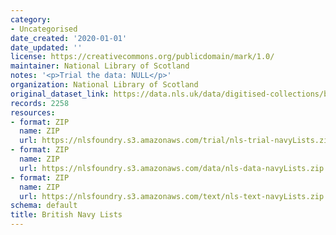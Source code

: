 ```yaml
---
category:
- Uncategorised
date_created: '2020-01-01'
date_updated: ''
license: https://creativecommons.org/publicdomain/mark/1.0/
maintainer: National Library of Scotland
notes: '<p>Trial the data: NULL</p>'
organization: National Library of Scotland
original_dataset_link: https://data.nls.uk/data/digitised-collections/british-navy-lists/
records: 2258
resources:
- format: ZIP
  name: ZIP
  url: https://nlsfoundry.s3.amazonaws.com/trial/nls-trial-navyLists.zip
- format: ZIP
  name: ZIP
  url: https://nlsfoundry.s3.amazonaws.com/data/nls-data-navyLists.zip
- format: ZIP
  name: ZIP
  url: https://nlsfoundry.s3.amazonaws.com/text/nls-text-navyLists.zip
schema: default
title: British Navy Lists
---
```

